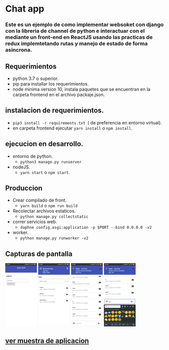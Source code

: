 # Chat app

### Este es un ejemplo de como implementar websoket con django con la libreria de channel de python e interactuar con el mediante un front-end en ReactJS usando las practicas de redux implemtetando rutas y manejo de estado de forma asincrona.

## Requerimientos
- python 3.7 o superior.
- pip para installar los requerimientos.
- node minima version 10, instala paquetes que se encuentran en la carpeta frontend en el archivo packaje.json.

## instalacion de requerimientos.
- ```pip3 install -r requirements.txt ```( de preferencia en entorno virtual).
- en carpeta frontend ejecutar ```yarn install``` o ```npm install```.

## ejecucion en desarrollo.
- entorno de python.
    - ```python3 manage.py runserver```
- nodeJS.
    - ```yarn start``` o ```npm start```.

## Produccion
- Crear compilado de front.
    - ```yarn build``` o ```npm run build```
- Recolectar archivos estaticos.
    - ```python manage.py collectstatic```
- correr servicios web.
    - ```daphne config.asgi:application -p $PORT --bind 0.0.0.0 -v2```
- worker.
    - ```python manage.py runworker -v2```

## Capturas de pantalla 

<div style={{dispay:'inline-block',margin:'auto'}}>
    <img src='./capturas_pantalla/Screenshot_2020-10-13-13-15-08-046_com.android.chrome.jpg' width='100px'  style={{dispay:'inline-block',margin:'5px'}} />
    <img src='./capturas_pantalla/Screenshot_2020-10-13-13-15-16-218_com.android.chrome.jpg' width='100px'  style={{dispay:'inline-block',margin:'5px'}} />
    <img src='./capturas_pantalla/Screenshot_2020-10-13-13-15-21-308_com.android.chrome.jpg' width='100px' style={{dispay:'inline-block',margin:'5px'}}  />
    <img src='./capturas_pantalla/Screenshot_2020-10-13-13-15-28-225_com.android.chrome.jpg' width='100px' style={{dispay:'inline-block',margin:'5px'}} />
</div>

## [ver muestra de aplicacion ](https://chatbasico06.herokuapp.com/)
